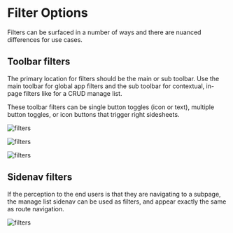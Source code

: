 # Filter Options

Filters can be surfaced in a number of ways and there are nuanced differences for use cases.

## Toolbar filters

The primary location for filters should be the main or sub toolbar. Use the main toolbar for global app filters and the sub toolbar for contextual, in-page filters like for a CRUD manage list.

These toolbar filters can be single button toggles (icon or text), multiple button toggles, or icon buttons that trigger right sidesheets.

![filters](assets/images/filters3.png)

![filters](assets/images/filters4.png)

![filters](assets/images/filters5.png)

## Sidenav filters

If the perception to the end users is that they are navigating to a subpage, the manage list sidenav can be used as filters, and appear exactly the same as route navigation.

![filters](assets/images/filters2.png)



